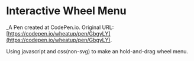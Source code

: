 # Interactive Wheel Menu
 _A Pen created at CodePen.io. Original URL: [https://codepen.io/wheatup/pen/GbgyLY](https://codepen.io/wheatup/pen/GbgyLY).

 Using javascript and css(non-svg) to make an hold-and-drag wheel menu.
